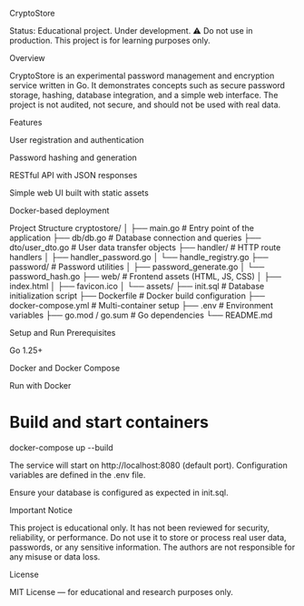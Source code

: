 CryptoStore

Status: Educational project. Under development.
⚠️ Do not use in production. This project is for learning purposes only.

Overview

CryptoStore is an experimental password management and encryption service written in Go.
It demonstrates concepts such as secure password storage, hashing, database integration, and a simple web interface.
The project is not audited, not secure, and should not be used with real data.

Features

User registration and authentication

Password hashing and generation

RESTful API with JSON responses

Simple web UI built with static assets

Docker-based deployment

Project Structure
cryptostore/
│
├── main.go                # Entry point of the application
├── db/db.go               # Database connection and queries
├── dto/user_dto.go        # User data transfer objects
├── handler/               # HTTP route handlers
│   ├── handler_password.go
│   └── handle_registry.go
├── password/              # Password utilities
│   ├── password_generate.go
│   └── password_hash.go
├── web/                   # Frontend assets (HTML, JS, CSS)
│   ├── index.html
│   ├── favicon.ico
│   └── assets/
├── init.sql               # Database initialization script
├── Dockerfile             # Docker build configuration
├── docker-compose.yml     # Multi-container setup
├── .env                   # Environment variables
├── go.mod / go.sum        # Go dependencies
└── README.md

Setup and Run
Prerequisites

Go 1.25+

Docker
 and Docker Compose

Run with Docker
# Build and start containers
docker-compose up --build


The service will start on http://localhost:8080 (default port).
Configuration variables are defined in the .env file.

Ensure your database is configured as expected in init.sql.

Important Notice

This project is educational only.
It has not been reviewed for security, reliability, or performance.
Do not use it to store or process real user data, passwords, or any sensitive information.
The authors are not responsible for any misuse or data loss.

License

MIT License — for educational and research purposes only.